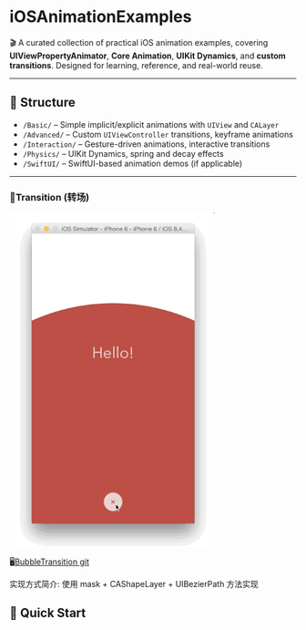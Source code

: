 # iOSAnimationExamples

🎬 A curated collection of practical iOS animation examples, covering **UIViewPropertyAnimator**, **Core Animation**, **UIKit Dynamics**, and **custom transitions**. Designed for learning, reference, and real-world reuse.

---

## 📂 Structure

- `/Basic/` – Simple implicit/explicit animations with `UIView` and `CALayer`
- `/Advanced/` – Custom `UIViewController` transitions, keyframe animations
- `/Interaction/` – Gesture-driven animations, interactive transitions
- `/Physics/` – UIKit Dynamics, spring and decay effects
- `/SwiftUI/` – SwiftUI-based animation demos (if applicable)

---

### 🚁Transition (转场)

![](images/screenshot.gif)

🖥️[BubbleTransition git](https://github.com/andreamazz/BubbleTransition)

实现方式简介:   使用 mask + CAShapeLayer + UIBezierPath 方法实现

## 🚀 Quick Start

```bash

```